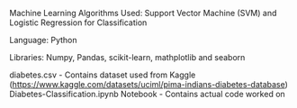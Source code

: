 Machine Learning Algorithms Used: Support Vector Machine (SVM) and Logistic Regression for Classification


Language: Python


Libraries: Numpy, Pandas, scikit-learn, mathplotlib and seaborn


diabetes.csv - Contains dataset used from Kaggle (https://www.kaggle.com/datasets/uciml/pima-indians-diabetes-database)
Diabetes-Classification.ipynb Notebook - Contains actual code worked on
